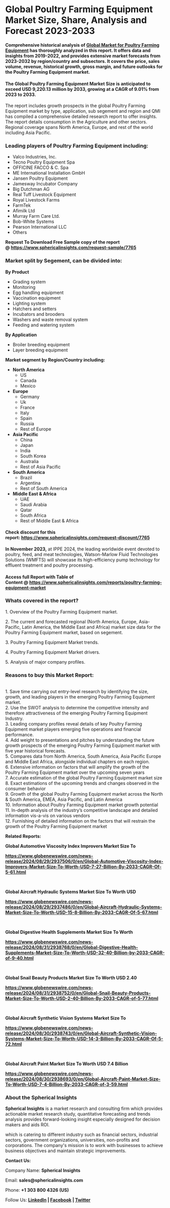 <div class="content-title">
<h1>Global Poultry Farming Equipment Market Size, Share, Analysis and Forecast 2023-2033</h1>
<p><strong>Comprehensive historical analysis of&nbsp;<a href="https://www.sphericalinsights.com/reports/poultry-farming-equipment-market" target="_blank" rel="noopener">Global Market for Poultry Farming Equipment</a>&nbsp;has thoroughly analyzed in this report. It offers data and insights from 2019-2022, and provides extensive market forecasts from 2023-2032 by region/country and subsectors. It covers the price, sales volume, revenue, historical growth, gross margin, and future outlooks for the Poultry Farming Equipment market.</strong></p>
<h4><strong>The Global Poultry Farming Equipment Market Size is anticipated to exceed USD 9,220.13 million by 2033, growing at a CAGR of 9.01% from 2023 to 2033.</strong></h4>
<p>The report includes growth prospects in the global Poultry Farming Equipment market by type, application, sub segement and region and QMI has compiled a comprehensive detailed research report to offer insights. The report details consumption in the Agriculture and other sectors. Regional coverage spans North America, Europe, and rest of the world including Asia Pacific.</p>
<h3><strong>Leading players of Poultry Farming Equipment including:</strong></h3>
<ul>
<li>Valco Industries, Inc.</li>
<li>Tecno Poultry Equipment Spa</li>
<li>OFFICINE FACCO &amp; C. Spa</li>
<li>ME International Installation GmbH</li>
<li>Jansen Poultry Equipment</li>
<li>Jamesway Incubator Company</li>
<li>Big Dutchman AG</li>
<li>Real Tuff Livestock Equipment</li>
<li>Royal Livestock Farms</li>
<li>FarmTek</li>
<li>Afimilk Ltd</li>
<li>Murray Farm Care Ltd.</li>
<li>Bob-White Systems</li>
<li>Pearson International LLC</li>
<li>Others</li>
</ul>
<p><strong>Request To Download Free Sample copy of the report @&nbsp;<a href="https://www.sphericalinsights.com/request-sample/7765" target="_blank" rel="noopener">https://www.sphericalinsights.com/request-sample/7765</a></strong></p>
<h3><strong>Market split by Segement, can be divided into:</strong></h3>
<p><strong>By Product</strong></p>
<ul>
<li>Grading system</li>
<li>Monitoring</li>
<li>Egg handling equipment</li>
<li>Vaccination equipment</li>
<li>Lighting system</li>
<li>Hatchers and setters</li>
<li>Incubators and brooders</li>
<li>Washers and waste removal system</li>
<li>Feeding and watering system</li>
</ul>
<p><strong>By</strong><strong>&nbsp;Application</strong></p>
<ul>
<li>Broiler breeding equipment</li>
<li>Layer breeding equipment</li>
</ul>
<p><strong>Market segment by Region/Country including:</strong></p>
<ul>
<li><strong>North America</strong>
<ul>
<li>US</li>
<li>Canada</li>
<li>Mexico</li>
</ul>
</li>
<li><strong>Europe</strong>
<ul>
<li>Germany</li>
<li>Uk</li>
<li>France</li>
<li>Italy</li>
<li>Spain</li>
<li>Russia</li>
<li>Rest of Europe</li>
</ul>
</li>
<li><strong>Asia Pacific</strong>
<ul>
<li>China</li>
<li>Japan</li>
<li>India</li>
<li>South Korea</li>
<li>Australia</li>
<li>Rest of Asia Pacific</li>
</ul>
</li>
<li><strong>South America</strong>
<ul>
<li>Brazil</li>
<li>Argentina</li>
<li>Rest of South America</li>
</ul>
</li>
<li><strong>Middle East &amp; Africa</strong>
<ul>
<li>UAE</li>
<li>Saudi Arabia</li>
<li>Qatar</li>
<li>South Africa</li>
<li>Rest of Middle East &amp; Africa</li>
</ul>
</li>
</ul>
<h4>Check discount for this report:&nbsp;<a href="https://www.sphericalinsights.com/request-discount/7765" target="_blank" rel="noopener">https://www.sphericalinsights.com/request-discount/7765</a></h4>
<p><strong>In November 2023,</strong>&nbsp;at IPPE 2024, the leading worldwide event devoted to poultry, feed, and meat technologies, Watson-Marlow Fluid Technologies Solutions (WMFTS) will showcase its high-efficiency pump technology for effluent treatment and poultry processing.</p>
<h4>Access full Report with Table of Content&nbsp;@&nbsp;<a href="https://www.sphericalinsights.com/reports/poultry-farming-equipment-market" target="_blank" rel="noopener">https://www.sphericalinsights.com/reports/poultry-farming-equipment-market</a></h4>
<h3><strong>Whats covered in the report?</strong></h3>
<p>1. Overview of the Poultry Farming Equipment market.</p>
<p>2. The current and forecasted regional (North America, Europe, Asia-Pacific, Latin America, the Middle East and Africa) market size data for the Poultry Farming Equipment market, based on segement.</p>
<p>3. Poultry Farming Equipment Market trends.</p>
<p>4. Poultry Farming Equipment Market drivers.</p>
<p>5. Analysis of major company profiles.</p>
<h3><strong>Reasons to buy this Market Report:</strong></h3>
<p><br />1. Save time carrying out entry-level research by identifying the size, growth, and leading players in the emerging Poultry Farming Equipment market.<br />2. Use the SWOT analysis to determine the competitive intensity and therefore attractiveness of the emerging Poultry Farming Equipment Industry.<br />3. Leading company profiles reveal details of key Poultry Farming Equipment market players emerging five operations and financial performance.<br />4. Add weight to presentations and pitches by understanding the future growth prospects of the emerging Poultry Farming Equipment market with five year historical forecasts.<br />5. Compares data from North America, South America, Asia Pacific Europe and Middle East Africa, alongside individual chapters on each region.<br />6. Extensive information on factors that will amplify the growth of the Poultry Farming Equipment market over the upcoming seven years<br />7. Accurate estimation of the global Poultry Farming Equipment market size<br />8. Exact estimations of the upcoming trends and changes observed in the consumer behavior<br />9. Growth of the global Poultry Farming Equipment market across the North &amp; South America, EMEA, Asia Pacific, and Latin America<br />10. Information about Poultry Farming Equipment market growth potential<br />11. In-depth analysis of the industry&rsquo;s competitive landscape and detailed information vis-a-vis on various vendors<br />12. Furnishing of detailed information on the factors that will restrain the growth of the Poultry Farming Equipment market</p>
<p><strong>Related Reports:</strong></p>
<p><strong>Global Automotive Viscosity Index Improvers Market Size To</strong></p>
<p><strong><a href="https://www.globenewswire.com/news-release/2024/08/29/2937506/0/en/Global-Automotive-Viscosity-Index-Improvers-Market-Size-To-Worth-USD-7-27-Billion-By-2033-CAGR-Of-5-61.html">https://www.globenewswire.com/news-release/2024/08/29/2937506/0/en/Global-Automotive-Viscosity-Index-Improvers-Market-Size-To-Worth-USD-7-27-Billion-By-2033-CAGR-Of-5-61.html</a></strong></p>
<p><strong>&nbsp;</strong></p>
<p><strong>Global Aircraft Hydraulic Systems Market Size To Worth USD</strong></p>
<p><strong><a href="https://www.globenewswire.com/news-release/2024/08/29/2937486/0/en/Global-Aircraft-Hydraulic-Systems-Market-Size-To-Worth-USD-15-8-Billion-By-2033-CAGR-Of-5-67.html">https://www.globenewswire.com/news-release/2024/08/29/2937486/0/en/Global-Aircraft-Hydraulic-Systems-Market-Size-To-Worth-USD-15-8-Billion-By-2033-CAGR-Of-5-67.html</a></strong></p>
<p><strong>&nbsp;</strong></p>
<p><strong>Global Digestive Health Supplements Market Size To Worth</strong></p>
<p><strong><a href="https://www.globenewswire.com/news-release/2024/08/31/2938768/0/en/Global-Digestive-Health-Supplements-Market-Size-To-Worth-USD-32-40-Billion-by-2033-CAGR-of-9-40.html">https://www.globenewswire.com/news-release/2024/08/31/2938768/0/en/Global-Digestive-Health-Supplements-Market-Size-To-Worth-USD-32-40-Billion-by-2033-CAGR-of-9-40.html</a></strong></p>
<p><strong>&nbsp;</strong></p>
<p><strong>Global Snail Beauty Products Market Size To Worth USD 2.40</strong></p>
<p><strong><a href="https://www.globenewswire.com/news-release/2024/08/31/2938752/0/en/Global-Snail-Beauty-Products-Market-Size-To-Worth-USD-2-40-Billion-By-2033-CAGR-of-5-77.html">https://www.globenewswire.com/news-release/2024/08/31/2938752/0/en/Global-Snail-Beauty-Products-Market-Size-To-Worth-USD-2-40-Billion-By-2033-CAGR-of-5-77.html</a></strong></p>
<p><strong>&nbsp;</strong></p>
<p><strong>Global Aircraft Synthetic Vision Systems Market Size To</strong></p>
<p><strong><a href="https://www.globenewswire.com/news-release/2024/08/30/2938743/0/en/Global-Aircraft-Synthetic-Vision-Systems-Market-Size-To-Worth-USD-14-3-Billion-By-2033-CAGR-Of-5-72.html">https://www.globenewswire.com/news-release/2024/08/30/2938743/0/en/Global-Aircraft-Synthetic-Vision-Systems-Market-Size-To-Worth-USD-14-3-Billion-By-2033-CAGR-Of-5-72.html</a></strong></p>
<p><strong>&nbsp;</strong></p>
<p><strong>Global Aircraft Paint Market Size To Worth USD 7.4 Billion</strong></p>
<p><strong><a href="https://www.globenewswire.com/news-release/2024/08/30/2938693/0/en/Global-Aircraft-Paint-Market-Size-To-Worth-USD-7-4-Billion-By-2033-CAGR-of-3-59.html">https://www.globenewswire.com/news-release/2024/08/30/2938693/0/en/Global-Aircraft-Paint-Market-Size-To-Worth-USD-7-4-Billion-By-2033-CAGR-of-3-59.html</a></strong></p>
<h3><strong>About the Spherical Insights</strong></h3>
<p><strong>Spherical Insights</strong>&nbsp;is a market research and consulting firm which provides actionable market research study, quantitative forecasting and trends analysis provides forward-looking insight especially designed for decision makers and aids ROI.</p>
<p>which is catering to different industry such as financial sectors, industrial sectors, government organizations, universities, non-profits and corporations. The company's mission is to work with businesses to achieve business objectives and maintain strategic improvements.</p>
<p><strong>Contact Us:</strong></p>
<p>Company Name:&nbsp;<strong>Spherical Insights</strong></p>
<p>Email:&nbsp;<strong>sales@sphericalinsights.com</strong></p>
<p>Phone:&nbsp;<strong>+1 303 800 4326 (US)</strong></p>
<p>Follow Us:&nbsp;<strong><a href="https://www.linkedin.com/company/spherical-insight/"><u>LinkedIn</u></a>&nbsp;|&nbsp;<a href="https://www.facebook.com/sphericalinsights22"><u>Facebook</u></a>&nbsp;|&nbsp;<a href="https://twitter.com/SInsights_US"><u>Twitter</u></a></strong></p>
</div>
